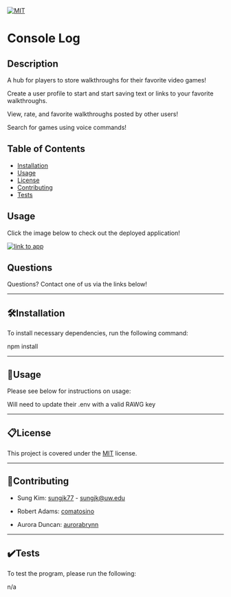 [![MIT](https://img.shields.io/badge/license-MIT-green)](https://opensource.org/licenses/MIT)

# Console Log

## Description

A hub for players to store walkthroughs for their favorite video games!

Create a user profile to start and start saving text or links to your favorite walkthroughs.

View, rate, and favorite walkthroughs posted by other users!

Search for games using voice commands!

## Table of Contents

- [Installation](##🛠️Installation)
- [Usage](##📐Usage)
- [License](##📋License)
- [Contributing](##📝Contributing)
- [Tests](##✔️Tests)

## Usage

Click the image below to check out the deployed application!

[![link to app](./public/assets/images/webapp-screenshot.jpg)](https://ras-console-log.herokuapp.com/)

## Questions

Questions? Contact one of us via the links below!


------------
## 🛠️Installation
To install necessary dependencies, run the following command:

npm install

------------
## 📐Usage
Please see below for instructions on usage:

Will need to update their .env with a valid RAWG key

------------
## 📋License
This project is covered under the [MIT](https://opensource.org/licenses/MIT) license.

------------
## 📝Contributing

- Sung Kim: [sungjk77](https://github.com/sungjk77)
        - sungjk@uw.edu

- Robert Adams: [comatosino](https://github.com/comatosino)

- Aurora Duncan: [aurorabrynn](https://github.com/aurorabrynn)

------------
## ✔️Tests
To test the program, please run the following:

n/a

    

